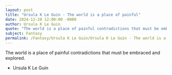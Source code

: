 ```yaml
---
layout: post
title: "Ursula K Le Guin - The world is a place of painful"
date: 2024-12-28 12:00:00 -0000
author: Ursula K Le Guin
quote: "The world is a place of painful contradictions that must be embraced and explored."
subject: Fantasy
permalink: /Fantasy/Ursula K Le Guin/Ursula K Le Guin - The world is a place of painful
---
```


The world is a place of painful contradictions that must be embraced and explored.

- Ursula K Le Guin
